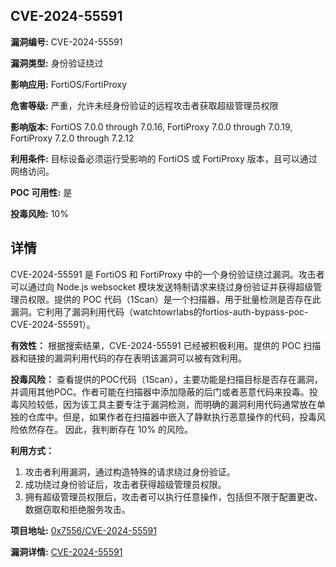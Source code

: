 ## CVE-2024-55591

**漏洞编号:** CVE-2024-55591

**漏洞类型:** 身份验证绕过

**影响应用:** FortiOS/FortiProxy

**危害等级:** 严重，允许未经身份验证的远程攻击者获取超级管理员权限

**影响版本:** FortiOS 7.0.0 through 7.0.16, FortiProxy 7.0.0 through 7.0.19, FortiProxy 7.2.0 through 7.2.12

**利用条件:** 目标设备必须运行受影响的 FortiOS 或 FortiProxy 版本，且可以通过网络访问。

**POC 可用性:** 是

**投毒风险:** 10%

## 详情

CVE-2024-55591 是 FortiOS 和 FortiProxy 中的一个身份验证绕过漏洞。攻击者可以通过向 Node.js websocket 模块发送特制请求来绕过身份验证并获得超级管理员权限。提供的 POC 代码（1Scan）是一个扫描器，用于批量检测是否存在此漏洞。它利用了漏洞利用代码（watchtowrlabs的fortios-auth-bypass-poc-CVE-2024-55591）。

**有效性：**
根据搜索结果，CVE-2024-55591 已经被积极利用。提供的 POC 扫描器和链接的漏洞利用代码的存在表明该漏洞可以被有效利用。

**投毒风险：**
查看提供的POC代码（1Scan），主要功能是扫描目标是否存在漏洞，并调用其他POC。作者可能在扫描器中添加隐蔽的后门或者恶意代码来投毒。投毒风险较低，因为该工具主要专注于漏洞检测，而明确的漏洞利用代码通常放在单独的仓库中。但是，如果作者在扫描器中嵌入了静默执行恶意操作的代码，投毒风险依然存在。 因此，我判断存在 10% 的风险。

**利用方式：**
1.  攻击者利用漏洞，通过构造特殊的请求绕过身份验证。
2.  成功绕过身份验证后，攻击者获得超级管理员权限。
3.  拥有超级管理员权限后，攻击者可以执行任意操作，包括但不限于配置更改、数据窃取和拒绝服务攻击。

**项目地址:** [0x7556/CVE-2024-55591](https://github.com/0x7556/CVE-2024-55591)

**漏洞详情:** [CVE-2024-55591](https://nvd.nist.gov/vuln/detail/CVE-2024-55591)